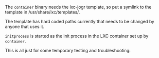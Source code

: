 
The `container` binary needs the lxc-jogr template,
so put a symlink to the template in /usr/share/lxc/templates/.

The template has hard coded paths currently that needs
to be changed by anyone that uses it.

`initprocess` is started as the init process in the
LXC container set up by `container`.

This is all just for some temporary testing and
troubleshooting.
